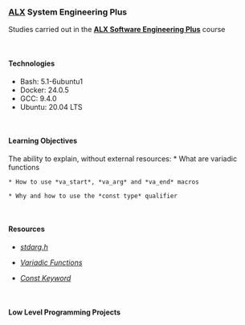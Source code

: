 ### [ALX](https://www.alxafrica.com/) System Engineering Plus

Studies carried out in the **[ALX Software Engineering Plus](https://www.alxafrica.com/software-engineering-plus/)** course

<br />

#### Technologies

* Bash:     5.1-6ubuntu1
* Docker:   24.0.5
* GCC:      9.4.0
* Ubuntu:   20.04 LTS

<br />

#### Learning Objectives

The ability to explain, without external resources:
    * What are variadic functions

    * How to use *va_start*, *va_arg* and *va_end* macros

    * Why and how to use the *const type* qualifier

<br />

#### Resources

* _[stdarg.h](https://en.wikipedia.org/wiki/Stdarg.h)_

* _[Variadic Functions](https://www.gnu.org/software/libc/manual/html_node/Variadic-Functions.html)_

* _[Const Keyword](https://www.youtube.com/watch?v=1W4oyuOdXv8)_

<br />

#### Low Level Programming Projects

<br />
